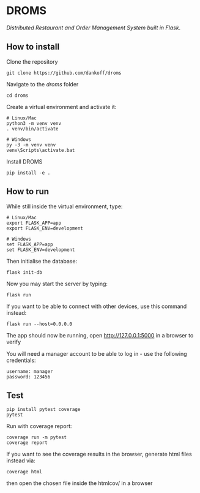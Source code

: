 # DROMS
*Distributed Restaurant and Order Management System built in Flask*.

## How to install
Clone the repository
```
git clone https://github.com/dankoff/droms
```
Navigate to the *droms* folder
```
cd droms
```
Create a virtual environment and activate it:
```
# Linux/Mac
python3 -m venv venv
. venv/bin/activate

# Windows
py -3 -m venv venv
venv\Scripts\activate.bat
```
Install DROMS
```
pip install -e .
```

## How to run

While still inside the virtual environment, type:
```
# Linux/Mac
export FLASK_APP=app
export FLASK_ENV=development

# Windows
set FLASK_APP=app
set FLASK_ENV=development
```

Then initialise the database:
```
flask init-db
```

Now you may start the server by typing:
```
flask run
```

If you want to be able to connect with other devices, use this command instead:
```
flask run --host=0.0.0.0
```

The app should now be running, open http://127.0.0.1:5000 in a browser to verify

You will need a manager account to be able to log in - use the following credentials:
```
username: manager
password: 123456
```

## Test

```
pip install pytest coverage
pytest
```

Run with coverage report:
```
coverage run -m pytest
coverage report
```

If you want to see the coverage results in the browser, generate html files instead via:
```
coverage html
```
then open the chosen file inside the htmlcov/ in a browser
